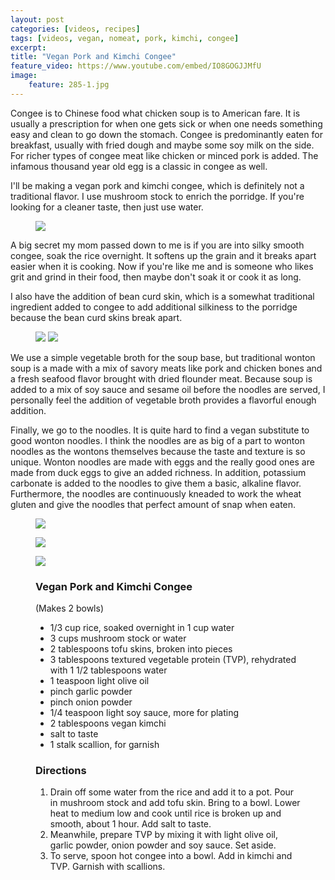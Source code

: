 ```yaml
---
layout: post
categories: [videos, recipes]
tags: [videos, vegan, nomeat, pork, kimchi, congee]
excerpt: 
title: "Vegan Pork and Kimchi Congee"
feature_video: https://www.youtube.com/embed/IO8GOGJJMfU
image:
    feature: 285-1.jpg
---
```


Congee is to Chinese food what chicken soup is to American fare.  It is usually a prescription for when one gets sick or when one needs something easy and clean to go down the stomach.  Congee is predominantly eaten for breakfast, usually with fried dough and maybe some soy milk on the side.  For richer types of congee meat like chicken or minced pork is added.  The infamous thousand year old egg is a classic in congee as well.

I'll be making a vegan pork and kimchi congee, which is definitely not a traditional flavor.  I use mushroom stock to enrich the porridge. If you're looking for a cleaner taste, then just use water.

<figure>
    <img src="/images/285-6.jpg">
</figure> 

A big secret my mom passed down to me is if you are into silky smooth congee, soak the rice overnight.  It softens up the grain and it breaks apart easier when it is cooking.  Now if you're like me and is someone who likes grit and grind in their food, then maybe don't soak it or cook it as long.

I also have the addition of bean curd skin, which is a somewhat traditional ingredient added to congee to add additional silkiness to the porridge because the bean curd skins break apart. 

<figure class="half">
<img src="/images/285-3.jpg">
<img src="/images/285-4.jpg">
</figure>


We use a simple vegetable broth for the soup base, but traditional wonton soup is a made with a mix of savory meats like pork and chicken bones and a fresh seafood flavor brought with dried flounder meat.  Because soup is added to a mix of soy sauce and sesame oil before the noodles are served, I personally feel the addition of vegetable broth provides a flavorful enough addition.

Finally, we go to the noodles.  It is quite hard to find a vegan substitute to good wonton noodles.  I think the noodles are as big of a part to wonton noodles as the wontons themselves because the taste and texture is so unique.  Wonton noodles are made with eggs and the really good ones are made from duck eggs to give an added richness.  In addition, potassium carbonate is added to the noodles to give them a basic, alkaline flavor.  Furthermore, the noodles are continuously kneaded to work the wheat gluten and give the noodles that perfect amount of snap when eaten.

<figure>
    <img src="/images/285-2.jpg">
</figure> 


<figure>
    <img src="/images/285-5.jpg">
</figure> 


<figure>
    <img src="/images/285-1.jpg">
</figure> 



<figure class="ingredients" markdown="1">

### Vegan Pork and Kimchi Congee

(Makes 2 bowls)

- 1/3 cup rice, soaked overnight in 1 cup water
- 3 cups mushroom stock or water
- 2 tablespoons tofu skins, broken into pieces
- 3 tablespoons textured vegetable protein (TVP), rehydrated with 1 1/2 tablespoons water
- 1 teaspoon light olive oil 
-  pinch garlic powder
-  pinch onion powder
-  1/4 teaspoon light soy sauce, more for plating
-  2 tablespoons vegan kimchi
-  salt to taste
-  1 stalk scallion, for garnish

</figure>

<figure class="directions" markdown="1">

### Directions

1. Drain off some water from the rice and add it to a pot.  Pour in mushroom stock and add tofu skin.  Bring to a bowl.  Lower heat to medium low and cook until rice is broken up and smooth, about 1 hour.  Add salt to taste.
2. Meanwhile, prepare TVP by mixing it with light olive oil, garlic powder, onion powder and soy sauce.  Set aside.
3. To serve, spoon hot congee into a bowl.  Add in kimchi and TVP.  Garnish with scallions.  
</figure>